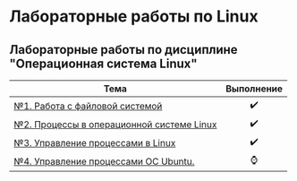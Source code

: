 # Лабораторные работы по Linux
## Лабораторные работы по дисциплине "Операционная система Linux"
| Тема | Выполнение |
| --------|---------|
| [№1. Работа с файловой системой](https://github.com/vitaliynester/linux_labs/tree/main/lab1) |<div style="text-align:center">✔️</div>||
| [№2. Процессы в операционной системе Linux](https://github.com/vitaliynester/linux_labs/tree/main/lab2) |<div style="text-align:center">✔️</div>|| 
| [№3. Управление процессами в Linux](https://github.com/vitaliynester/linux_labs/tree/main/lab3) |<div style="text-align:center">✔️</div>|| 
| [№4. Управление процессами ОС Ubuntu.](https://github.com/vitaliynester/linux_labs/tree/main/lab4) |<div style="text-align:center">⌚</div>||  
